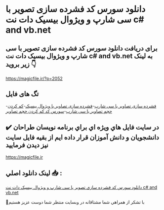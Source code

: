 # دانلود سورس کد فشرده سازی تصویر با سی شارپ و ویژوال بیسیک دات نت c# and vb.net

## برای دریافت دانلود سورس کد فشرده سازی تصویر با سی شارپ و ویژوال بیسیک دات نت c# and vb.net به لینک زیر بروید 👇

https://magicfile.ir/?p=2052

## تگ های فایل

-[فشرده سازی تصاویر با سی شارپ](https://magicfile.ir/product/%d8%b3%d9%88%d8%b1%d8%b3-%da%a9%d8%af-%d9%81%d8%b4%d8%b1%d8%af%d9%87-%d8%b3%d8%a7%d8%b2%d9%8a-%d8%aa%d8%b5%d9%88%d9%8a%d8%b1-%d8%a8%d8%a7-%d8%b3%d9%8a-%d8%b4%d8%a7%d8%b1%d9%be/)-[فشرده سازی تصاویر با ویژوال بیسیک](https://magicfile.ir/product/%d8%b3%d9%88%d8%b1%d8%b3-%da%a9%d8%af-%d9%81%d8%b4%d8%b1%d8%af%d9%87-%d8%b3%d8%a7%d8%b2%d9%8a-%d8%aa%d8%b5%d9%88%d9%8a%d8%b1-%d8%a8%d8%a7-%d8%b3%d9%8a-%d8%b4%d8%a7%d8%b1%d9%be/)-[کم کردن حجم تصاویر با سی شارپ](https://magicfile.ir/product/%d8%b3%d9%88%d8%b1%d8%b3-%da%a9%d8%af-%d9%81%d8%b4%d8%b1%d8%af%d9%87-%d8%b3%d8%a7%d8%b2%d9%8a-%d8%aa%d8%b5%d9%88%d9%8a%d8%b1-%d8%a8%d8%a7-%d8%b3%d9%8a-%d8%b4%d8%a7%d8%b1%d9%be/)-[سورس کد کم کردن حجم تصاویر](https://magicfile.ir/product/%d8%b3%d9%88%d8%b1%d8%b3-%da%a9%d8%af-%d9%81%d8%b4%d8%b1%d8%af%d9%87-%d8%b3%d8%a7%d8%b2%d9%8a-%d8%aa%d8%b5%d9%88%d9%8a%d8%b1-%d8%a8%d8%a7-%d8%b3%d9%8a-%d8%b4%d8%a7%d8%b1%d9%be/)

## ✔️ در سايت فايل هاي ويژه اي براي برنامه نويسان طراحان دانشجويان و دانش آموزان قرار داده ايم از بقيه فايل سايت نيز ديدن فرماييد

https://magicfile.ir


## لينک دانلود اصلي 📥 :

[دانلود سورس کد فشرده سازی تصویر با سی شارپ و ویژوال بیسیک دات نت c# and vb.net](https://magicfile.ir/product/%d8%b3%d9%88%d8%b1%d8%b3-%da%a9%d8%af-%d9%81%d8%b4%d8%b1%d8%af%d9%87-%d8%b3%d8%a7%d8%b2%d9%8a-%d8%aa%d8%b5%d9%88%d9%8a%d8%b1-%d8%a8%d8%a7-%d8%b3%d9%8a-%d8%b4%d8%a7%d8%b1%d9%be/) 


🙏با تشکر از همراهي شما مشتاقانه در وبسایت منتظر شما دوست عزیز هستیم

